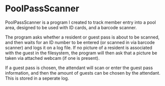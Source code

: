 # PoolPassScanner

PoolPassScanner is a program I created to track member entry into a pool area, designed to be used with ID cards, and a barcode scanner. 

The program asks whether a resident or guest pass is about to be scanned, and then waits for an ID number to be entered (or scanned in via barcode scanner) and logs it on a log file. If no picture of a resident is associated with the guest in the filesystem, the program will then ask that a picture be taken via attached webcam (if one is present). 

If a guest pass is chosen, the attendant will scan or enter the guest pass information, and then the amount of guests can be chosen by the attendant. This is stored in a seperate log.


